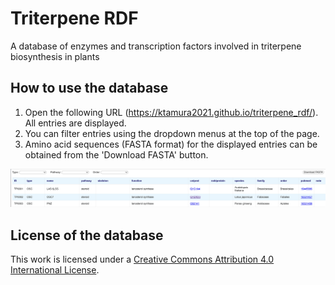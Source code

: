 # Triterpene RDF
A database of enzymes and transcription factors involved in triterpene biosynthesis in plants

## How to use the database
1. Open the following URL (https://ktamura2021.github.io/triterpene_rdf/). All entries are displayed.
2. You can filter entries using the dropdown menus at the top of the page.
3. Amino acid sequences (FASTA format) for the displayed entries can be obtained from the 'Download FASTA' button.

![screenshot](tmp/image01.png)

## License of the database
This work is licensed under a <a href="https://creativecommons.org/licenses/by/4.0/" target="_blank" rel="noopener noreferrer">Creative Commons Attribution 4.0 International License</a>.